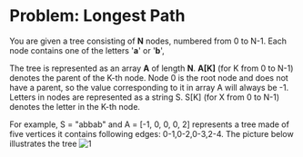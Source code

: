 # Problem: Longest Path

You are given a tree consisting of **N** nodes, numbered from 0 to N-1. Each node contains one of the letters '**a**' or '**b**',

The tree is represented as an array **A** of length **N**. **A[K]** (for K from 0 to N-1) denotes the parent of the K-th node. Node 0 is the root node and does not have a parent, so the value corresponding to it in array A will always be -1. Letters in nodes are represented as a string S. S[K] (for X from 0 to N-1) denotes the letter in the K-th node.

For example, S = "abbab" and A = [-1, 0, 0, 0, 2] represents a tree made of five vertices it contains following edges: 0-1,0-2,0-3,2-4. The picture below illustrates the tree
![1](https://user-images.githubusercontent.com/55001351/130613867-e4edec44-00cf-4f99-9985-d3646d113c2f.JPG)
